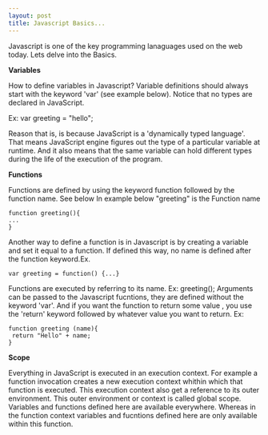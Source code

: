 ```yaml
---
layout: post
title: Javascript Basics...
---
```


Javascript is one of the key programming lanaguages used on the web today. Lets delve into the Basics.

**Variables**

How to define variables in Javascript?
Variable definitions should always start with the keyword 'var' (see example below).
Notice that no types are declared in JavaScript.

Ex: var greeting = "hello";

Reason that is, is because JavaScript is a 'dynamically typed language'. 
That means JavaScript engine figures out the type of a particular variable at runtime.
And it also means that the same variable can hold different types during the life of the execution of the program.
   
**Functions**

Functions are defined by using the keyword function followed by the function name. See below
In example below "greeting" is the Function name
    
    function greeting(){
    ...
    }
    
Another way to define a function is in Javascript is by creating a variable and set it equal to a function.
If defined this way, no name is defined after the function keyword.Ex.
    
    var greeting = function() {...}
    
Functions are executed by referring to its name. Ex: greeting();
Arguments can be passed to the Javascript fucntions, they are defined without the keyword 'var'. 
And if you want the function to return some value , you use the 'return' keyword followed by whatever value you want to return. Ex:
    
    function greeting (name){
     return "Hello" + name;
    }
    
**Scope**

Everything in JavaScript is executed in an execution context.
For example a function invocation creates a new execution context whithin which that function is executed. This execution context also get a reference to its outer environment. 
This outer environment or context is called global scope. 
Variables and functions defined here are available everywhere.
Whereas in the function context variables and fucntions defined here are only available within this function.
    
    
    
    
    
